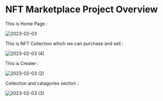 # NFT Marketplace Project Overview

This is Home Page :

![2023-02-03](https://user-images.githubusercontent.com/82099885/219941059-b6a333ba-c8f6-4f8c-992b-c40862d2e2ab.png)

This is NFT Collection which we can purchase and sell :

![2023-02-03 (4)](https://user-images.githubusercontent.com/82099885/219941098-cbf134b7-1f8d-4a27-a895-19320f939abb.png)

This is Creater :

![2023-02-03 (2)](https://user-images.githubusercontent.com/82099885/219941121-8f1c6f35-39c1-44ff-892d-41fcc5b9f925.png)

Collection and catagories section :

![2023-02-03 (3)](https://user-images.githubusercontent.com/82099885/219941150-2191cb76-75cc-4e17-92ae-74e0b6f8b035.png)
